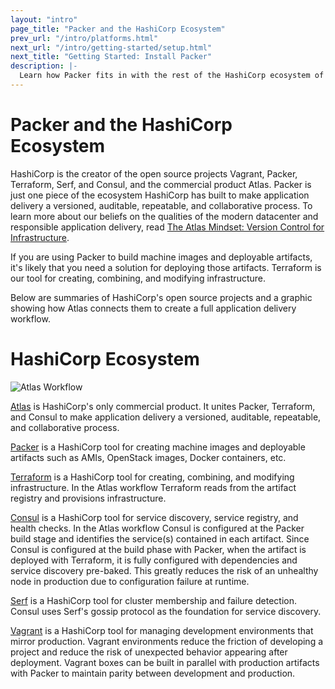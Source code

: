 ```yaml
---
layout: "intro"
page_title: "Packer and the HashiCorp Ecosystem"
prev_url: "/intro/platforms.html"
next_url: "/intro/getting-started/setup.html"
next_title: "Getting Started: Install Packer"
description: |-
  Learn how Packer fits in with the rest of the HashiCorp ecosystem of tools
---
```


# Packer and the HashiCorp Ecosystem

HashiCorp is the creator of the open source projects Vagrant, Packer, Terraform, Serf, and Consul, and the commercial product Atlas. Packer is just one piece of the ecosystem HashiCorp has built to make application delivery a versioned, auditable, repeatable, and collaborative process. To learn more about our beliefs on the qualities of the modern datacenter and responsible application delivery, read [The Atlas Mindset: Version Control for Infrastructure](https://hashicorp.com/blog/atlas-mindset.html/?utm_source=packer&utm_campaign=HashicorpEcosystem).

If you are using Packer to build machine images and deployable artifacts, it's likely that you need a solution for deploying those artifacts. Terraform is our tool for creating, combining, and modifying infrastructure.

Below are summaries of HashiCorp's open source projects and a graphic showing how Atlas connects them to create a full application delivery workflow.

# HashiCorp Ecosystem
![Atlas Workflow](docs/atlas-workflow.png)

[Atlas](https://atlas.hashicorp.com/?utm_source=packer&utm_campaign=HashicorpEcosystem) is HashiCorp's only commercial product. It unites Packer, Terraform, and Consul to make application delivery a versioned, auditable, repeatable, and collaborative process.

[Packer](https://packer.io/?utm_source=packer&utm_campaign=HashicorpEcosystem) is a HashiCorp tool for creating machine images and deployable artifacts such as AMIs, OpenStack images, Docker containers, etc. 

[Terraform](https://terraform.io/?utm_source=packer&utm_campaign=HashicorpEcosystem) is a HashiCorp tool for creating, combining, and modifying infrastructure. In the Atlas workflow Terraform reads from the artifact registry and provisions infrastructure. 

[Consul](https://consul.io/?utm_source=packer&utm_campaign=HashicorpEcosystem) is a HashiCorp tool for service discovery, service registry, and health checks. In the Atlas workflow Consul is configured at the Packer build stage and identifies the service(s) contained in each artifact. Since Consul is configured at the build phase with Packer, when the artifact is deployed with Terraform, it is fully configured with dependencies and service discovery pre-baked. This greatly reduces the risk of an unhealthy node in production due to configuration failure at runtime.

[Serf](https://serfdom.io/?utm_source=packer&utm_campaign=HashicorpEcosystem) is a HashiCorp tool for cluster membership and failure detection. Consul uses Serf's gossip protocol as the foundation for service discovery.

[Vagrant](https://www.vagrantup.com/?utm_source=packer&utm_campaign=HashicorpEcosystem) is a HashiCorp tool for managing development environments that mirror production. Vagrant environments reduce the friction of developing a project and reduce the risk of unexpected behavior appearing after deployment. Vagrant boxes can be built in parallel with production artifacts with Packer to maintain parity between development and production.
